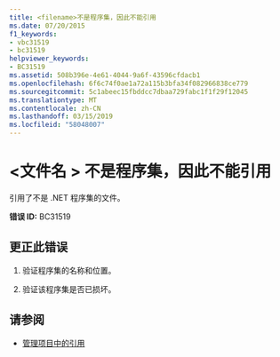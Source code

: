 ```yaml
---
title: <filename>不是程序集，因此不能引用
ms.date: 07/20/2015
f1_keywords:
- vbc31519
- bc31519
helpviewer_keywords:
- BC31519
ms.assetid: 508b396e-4e61-4044-9a6f-43596cfdacb1
ms.openlocfilehash: 6f6c74f0ae1a72a115b3bfa34f082966838ce779
ms.sourcegitcommit: 5c1abeec15fbddcc7dbaa729fabc1f1f29f12045
ms.translationtype: MT
ms.contentlocale: zh-CN
ms.lasthandoff: 03/15/2019
ms.locfileid: "58048007"
---
```

# <a name="filename-cannot-be-referenced-because-it-is-not-an-assembly"></a>\<文件名 > 不是程序集，因此不能引用
引用了不是 .NET 程序集的文件。  
  
 **错误 ID:** BC31519  
  
## <a name="to-correct-this-error"></a>更正此错误  
  
1.  验证程序集的名称和位置。  
  
2.  验证该程序集是否已损坏。  
  
## <a name="see-also"></a>请参阅

- [管理项目中的引用](/visualstudio/ide/managing-references-in-a-project)
